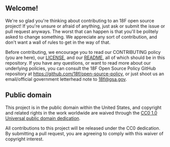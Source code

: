## Welcome!

We're so glad you're thinking about contributing to an 18F open source project!
If you're unsure or afraid of anything, just ask or submit the issue or pull
request anyways. The worst that can happen is that you'll be politely asked to
change something. We appreciate any sort of contribution, and don't want a
wall of rules to get in the way of that.

Before contributing, we encourage you to read our CONTRIBUTING policy
(you are here), our [LICENSE], and our [README], all of which should be in this
repository. If you have any questions, or want to read more about our
underlying policies, you can consult the 18F Open Source Policy GitHub
repository at https://github.com/18f/open-source-policy, or just shoot us an
email/official government letterhead note to [18f@gsa.gov](mailto:18f@gsa.gov).

[LICENSE]: https://github.com/18F/github-dashing/blob/master/LICENSE.md
[README]: https://github.com/18F/github-dashing/blob/master/README.md

## Public domain

This project is in the public domain within the United States, and
copyright and related rights in the work worldwide are waived through
the [CC0 1.0 Universal public domain dedication][CC0].

[CC0]: https://creativecommons.org/publicdomain/zero/1.0/

All contributions to this project will be released under the CC0
dedication. By submitting a pull request, you are agreeing to comply
with this waiver of copyright interest.
